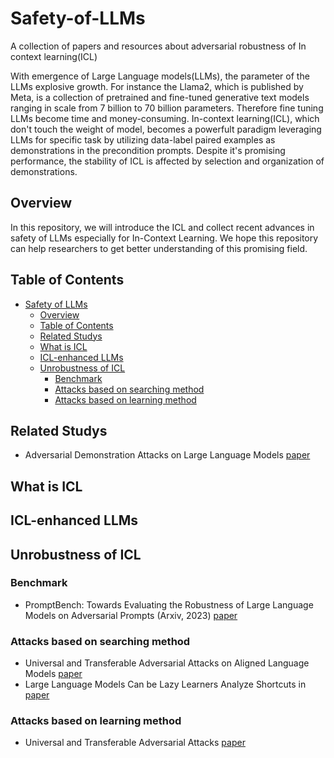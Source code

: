 # Safety-of-LLMs<span id="head"/>

A collection of papers and resources about adversarial robustness of In context learning(ICL)

With emergence of Large Language models(LLMs), the parameter of the LLMs explosive growth. For instance the Llama2, which is published by Meta, is a collection of pretrained and fine-tuned generative text models ranging in scale from 7 billion to 70 billion parameters. Therefore fine tuning LLMs become time and money-consuming. In-context learning(ICL), which don't touch the weight of model, becomes a powerfult paradigm leveraging LLMs for specific task by utilizing data-label paired examples as demonstrations in the precondition prompts. Despite it's promising performance, the stability of ICL is affected by selection and organization of demonstrations.

## Overview<span id="overview"/>
In this repository, we will introduce the ICL and collect recent advances in safety of LLMs especially for In-Context Learning. 
We hope this repository can help researchers to get better understanding of this promising field.

## Table of Contents<span id="table-of-contents"/>
* [Safety of LLMs](#head)
    * [Overview](#overview)
    * [Table of Contents](#table-of-contents)
    * [Related Studys](#related-studys)
    * [What is ICL](#ICL])
    * [ICL-enhanced LLMs](#ICL-enhanced-LLMs)
    * [Unrobustness of ICL](#unrobustness-of-ICL)
        * [Benchmark](#benchmark)
        * [Attacks based on searching method](#attacks-based-on-searching-method)
        * [Attacks based on learning method](#attacks-based-on-learning-method)

## Related Studys<span id="related-studys"/>
* Adversarial Demonstration Attacks on Large Language Models [paper](https://arxiv.org/pdf/2305.14950.pdf)

## What is ICL<span id="ICL"/>

## ICL-enhanced LLMs<span id="ICL-enhanced-LLMs"/>

## Unrobustness of ICL<span id="unrobustness-of-ICL"/>

### Benchmark<span id="benchmark"/>
* PromptBench: Towards Evaluating the Robustness of Large Language Models on Adversarial Prompts (Arxiv, 2023) [paper](https://arxiv.org/pdf/2306.04528.pdf)
### Attacks based on searching method<span id="#attacks-based-on-searching-method"/>
* Universal and Transferable Adversarial Attacks on Aligned Language Models [paper](https://arxiv.org/pdf/2307.15043.pdf)
* Large Language Models Can be Lazy Learners Analyze Shortcuts in [paper](https://arxiv.org/pdf/2305.17256.pdf)
### Attacks based on learning method<span id="#attacks-based-on-learning-method"/>
* Universal and Transferable Adversarial Attacks [paper](https://arxiv.org/pdf/2307.15043.pdf)


    

